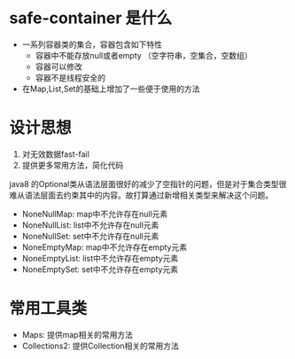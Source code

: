 # safe-container 是什么

* 一系列容器类的集合，容器包含如下特性
  * 容器中不能存放null或者empty （空字符串，空集合，空数组）
  * 容器可以修改
  * 容器不是线程安全的
* 在Map,List,Set的基础上增加了一些便于使用的方法

# 设计思想
1. 对无效数据fast-fail
2. 提供更多常用方法，简化代码

java8 的Optional类从语法层面很好的减少了空指针的问题，但是对于集合类型很难从语法层面去约束其中的内容。故打算通过新增相关类型来解决这个问题。
* NoneNullMap: map中不允许存在null元素
* NoneNullList: list中不允许存在null元素
* NoneNullSet: set中不允许存在null元素
* NoneEmptyMap: map中不允许存在empty元素
* NoneEmptyList: list中不允许存在empty元素
* NoneEmptySet: set中不允许存在empty元素

# 常用工具类
* Maps: 提供map相关的常用方法
* Collections2: 提供Collection相关的常用方法
